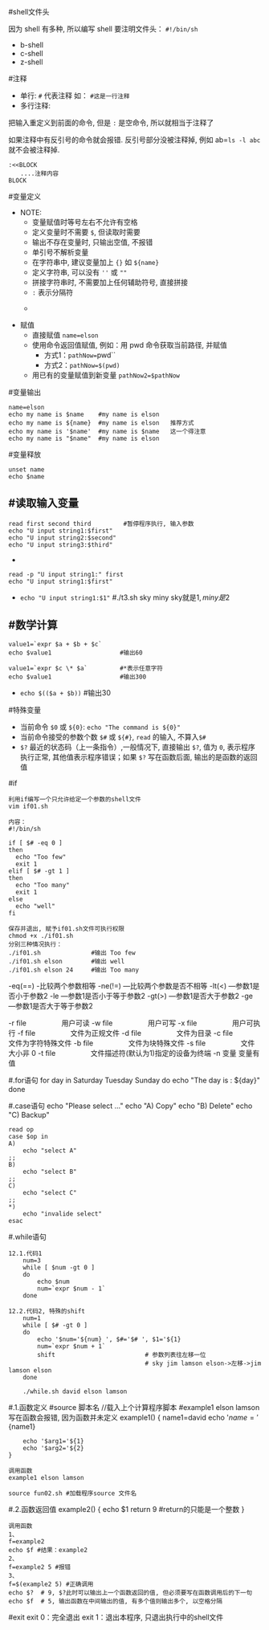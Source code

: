 #shell文件头

因为 shell 有多种, 所以编写 shell 要注明文件头： `#!/bin/sh`

- b-shell
- c-shell
- z-shell

#注释

- 单行: `#` 代表注释 如： `#这是一行注释`
- 多行注释:

把输入重定义到前面的命令, 但是 `:` 是空命令, 所以就相当于注释了

如果注释中有反引号的命令就会报错. 反引号部分没被注释掉, 例如 ab=`ls -l abc`就不会被注释掉.
```
:<<BLOCK
　　....注释内容
BLOCK
```

#变量定义
- NOTE: 
    + 变量赋值时等号左右不允许有空格
    + 定义变量时不需要 `$`, 但读取时需要
    + 输出不存在变量时, 只输出空值, 不报错
    + 单引号不解析变量
    + 在字符串中, 建议变量加上 `{}` 如 `${name}`
    + 定义字符串, 可以没有 `''` 或 `""`
    + 拼接字符串时, 不需要加上任何辅助符号, 直接拼接
    + `:` 表示分隔符
    + ``` 执行一条命令
- 赋值
    + 直接赋值 `name=elson`
    + 使用命令返回值赋值, 例如：用 pwd 命令获取当前路径, 并赋值
        * 方式1：`pathNow=`pwd``
        * 方式2：`pathNow=$(pwd)`
    + 用已有的变量赋值到新变量 `pathNow2=$pathNow`

#变量输出

```
name=elson
echo my name is $name    #my name is elson
echo my name is ${name}  #my name is elson   推荐方式
echo my name is '$name'  #my name is $name   这一个得注意
echo my name is "$name"  #my name is elson
```

#变量释放

```
unset name
echo $name
```

#读取输入变量
- 
```
read first second third         #暂停程序执行, 输入参数
echo "U input string1:$first"
echo "U input string2:$second"
echo "U input string3:$third"
```

- 
```
read -p "U input string1:" first
echo "U input string1:$first"
```

- `echo "U input string1:$1"`   #./t3.sh sky miny  sky就是$1, miny是$2

#数学计算
-
```
value1=`expr $a + $b + $c`
echo $value1                   #输出60

value1=`expr $c \* $a`         #*表示任意字符
echo $value1                   #输出300
```

- `echo $(($a + $b))`              #输出30

#特殊变量
- 当前命令 `$0` 或 `${0}`: `echo "The command is ${0}"`
- 当前命令接受的参数个数 `$#` 或 `${#}`, `read` 的输入, 不算入`$#`
- `$?` 最近的状态码（上一条指令）,一般情况下, 直接输出 `$?`, 值为 `0`, 表示程序执行正常, 其他值表示程序错误；如果 `$?` 写在函数后面, 输出的是函数的返回值

#if

    利用if编写一个只允许给定一个参数的shell文件
    vim if01.sh

    内容：
    #!/bin/sh

    if [ $# -eq 0 ]
    then
      echo "Too few"
      exit 1
    elif [ $# -gt 1 ]
    then
      echo "Too many"
      exit 1
    else
      echo "well"
    fi

    保存并退出, 赋予if01.sh文件可执行权限
    chmod +x ./if01.sh
    分别三种情况执行：
    ./if01.sh              #输出 Too few
    ./if01.sh elson        #输出 well
    ./if01.sh elson 24     #输出 Too many

-eq(==) -比较两个参数相等
-ne(!=) —比较两个参数是否不相等
-lt(\<) —参数1是否小于参数2
-le —参数1是否小于等于参数2
-gt(\>) —参数1是否大于参数2
-ge —参数1是否大于等于参数2

-r file　　　　　用户可读
-w file　　　　　用户可写
-x file　　　　　用户可执行
-f file　　　　　文件为正规文件
-d file　　　　　文件为目录
-c file　　　　　文件为字符特殊文件
-b file　　　　　文件为块特殊文件
-s file　　　　　文件大小非 0
-t file　　　　　文件描述符(默认为1)指定的设备为终端
-n 变量            变量有值

#.for语句
    for day in Saturday Tuesday Sunday
    do
        echo "The day is : ${day}"
    done

#.case语句
    echo "Please select ..."
    echo "A) Copy"
    echo "B) Delete"
    echo "C) Backup"

    read op
    case $op in
    A)
        echo "select A"
    ;;
    B)
        echo "select B"
    ;;
    C)
        echo "select C"
    ;;
    *)
        echo "invalide select"
    esac

#.while语句

    12.1.代码1
        num=3
        while [ $num -gt 0 ]
        do
            echo $num
            num=`expr $num - 1`
        done

    12.2.代码2, 特殊的shift
        num=1
        while [ $# -gt 0 ]
        do
            echo '$num='${num} ', $#='$# ', $1='${1}
            num=`expr $num + 1`
            shift                         # 参数列表往左移一位
                                          # sky jim lamson elson->左移->jim lamson elson
        done

        ./while.sh david elson lamson

#.1.函数定义
    #source 脚本名    //载入上个计算程序脚本
    #example1 elson lamson 写在函数会报错, 因为函数并未定义
    example1()
    {
        name1=david
        echo '$name='${name1}

        echo '$arg1='${1}
        echo '$arg2='${2}
    }

    调用函数
    example1 elson lamson

    source fun02.sh #加载程序source 文件名

#.2.函数返回值
    example2()
    {
        echo $1
        return 9  #return的只能是一个整数
    }

    调用函数
    1、
    f=example2
    echo $f #结果：example2
    2、
    f=example2 5 #报错
    3、
    f=$(example2 5) #正确调用
    echo $?  # 9, $?此时可以输出上一个函数返回的值, 但必须要写在函数调用后的下一句
    echo $f  # 5, 输出函数在中间输出的值, 有多个值则输出多个, 以空格分隔

 #exit
exit 0：完全退出
exit 1：退出本程序, 只退出执行中的shell文件